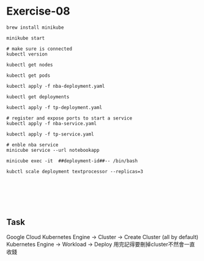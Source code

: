 # Exercise-08

```
brew install minikube

minikube start

# make sure is connected
kubectl version

kubectl get nodes

kubectl get pods

kubectl apply -f nba-deployment.yaml

kubectl get deployments

kubectl apply -f tp-deployment.yaml

# register and expose ports to start a service
kubectl apply -f nba-service.yaml

kubectl apply -f tp-service.yaml

# enble nba service
minicube service --url notebookapp

minicube exec -it  ##deployment-id##-- /bin/bash

kubctl scale deployment textprocessor --replicas=3







```

## Task
Google Cloud
Kubernetes Engine -> Cluster -> Create Cluster (all by default)
Kubernetes Engine -> Workload -> Deploy
用完記得要刪掉cluster不然會一直收錢